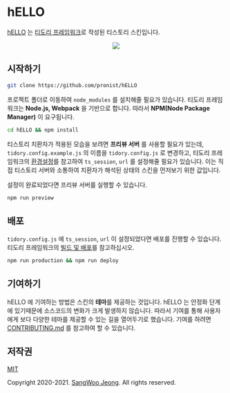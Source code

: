 # hELLO

[hELLO](https://pronist.tistory.com/5) 는 [티도리 프레임워크](http://www.tidory.com)로 작성된 티스토리 스킨입니다.

<div align=center>
<a href="https://github.com/pronist/hELLO/graphs/contributors"><img src="https://opencollective.com/tistory-skin-hello/contributors.svg"></a>
</div>

## 시작하기

```bash
git clone https://github.com/pronist/hELLO
```

프로젝트 폴더로 이동하여 `node_modules` 를 설치해줄 필요가 있습니다. 티도리 프레임워크는 **Node.js, Webpack** 을 기반으로 합니다. 따라서 **NPM(Node Package Manager)** 이 요구됩니다.

```bash
cd hELLO && npm install
```

티스토리 치환자가 적용된 모습을 보려면 **프리뷰 서버** 를 사용할 필요가 있는데, `tidory.config.example.js` 의 이름을 `tidory.config.js` 로 변경하고, 티도리 프레임워크의 [환경설정](https://tidory.com/docs/configuration/)를 참고하여 `ts_session`, `url` 를 설정해줄 필요가 있습니다. 이는 직접 티스토리 서버와 소통하여 치환자가 해석된 상태의 스킨을 먼저보기 위한 값입니다.

설정이 완료되었다면 프리뷰 서버를 실행할 수 있습니다.

```bash
npm run preview
```

## 배포

`tidory.config.js` 에 `ts_session`, `url` 이 설정되었다면 배포를 진행할 수 있습니다. 티도리 프레임워크의 [빌드 및 배포](https://tidory.com/docs/deployment)를 참고하십시오.

```bash
npm run production && npm run deploy
```

## 기여하기

hELLO 에 기여하는 방법은 스킨의 **테마**를 제공하는 것입니다. hELLO 는 안정화 단계에 있기때문에 소스코드의 변화가 크게 발생하지 않습니다. 따라서 기여를 통해 사용자에게 보다 다양한 테마를 제공할 수 있는 길을 열어두기로 했습니다. 기여를 하려면 [CONTRIBUTING.md](https://github.com/pronist/hELLO/blob/master/CONTRIBUTING.md) 를 참고하여 할 수 있습니다.

## 저작권

[MIT](https://github.com/pronist/hELLO/blob/master/LICENSE)

Copyright 2020-2021. [SangWoo Jeong](https://github.com/pronist). All rights reserved.
